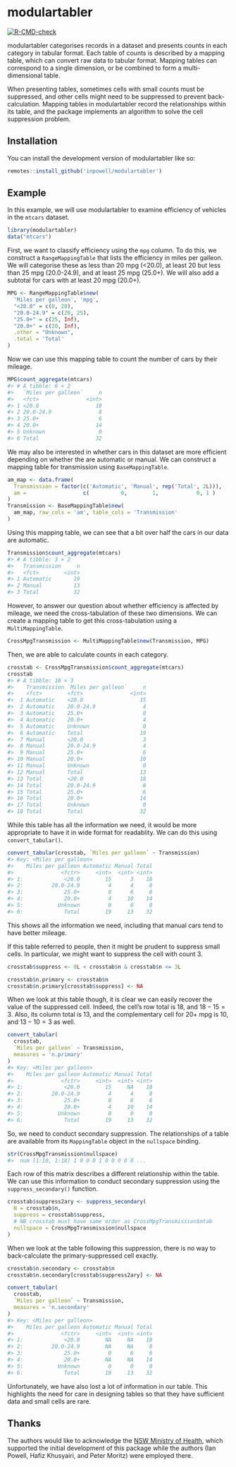 
<!-- README.md is generated from README.Rmd. Please edit that file -->

# modulartabler

<!-- badges: start -->

[![R-CMD-check](https://github.com/inpowell/modulartabler/actions/workflows/R-CMD-check.yaml/badge.svg)](https://github.com/inpowell/modulartabler/actions/workflows/R-CMD-check.yaml)
<!-- badges: end -->

modulartabler categorises records in a dataset and presents counts in
each category in tabular format. Each table of counts is described by a
mapping table, which can convert raw data to tabular format. Mapping
tables can correspond to a single dimension, or be combined to form a
multi-dimensional table.

When presenting tables, sometimes cells with small counts must be
suppressed, and other cells might need to be suppressed to prevent
back-calculation. Mapping tables in modulartabler record the
relationships within its table, and the package implements an algorithm
to solve the cell suppression problem.

## Installation

You can install the development version of modulartabler like so:

``` r
remotes::install_github('inpowell/modulartabler')
```

## Example

In this example, we will use modulartabler to examine efficiency of
vehicles in the `mtcars` dataset.

``` r
library(modulartabler)
data("mtcars")
```

First, we want to classify efficiency using the `mpg` column. To do
this, we construct a `RangeMappingTable` that lists the efficiency in
miles per galleon. We will categorise these as less than 20 mpg
(\<20.0), at least 20 but less than 25 mpg (20.0-24.9), and at least 25
mpg (25.0+). We will also add a subtotal for cars with at least 20 mpg
(20.0+).

``` r
MPG <- RangeMappingTable$new(
  'Miles per galleon', 'mpg',
  "<20.0" = c(0, 20),
  "20.0-24.9" = c(20, 25),
  "25.0+" = c(25, Inf),
  "20.0+" = c(20, Inf),
  .other = "Unknown",
  .total = 'Total'
)  
```

Now we can use this mapping table to count the number of cars by their
mileage.

``` r
MPG$count_aggregate(mtcars)
#> # A tibble: 6 × 2
#>   `Miles per galleon`     n
#>   <fct>               <int>
#> 1 <20.0                  18
#> 2 20.0-24.9               8
#> 3 25.0+                   6
#> 4 20.0+                  14
#> 5 Unknown                 0
#> 6 Total                  32
```

We may also be interested in whether cars in this dataset are more
efficient depending on whether the are automatic or manual. We can
construct a mapping table for transmission using `BaseMappingTable`.

``` r
am_map <- data.frame(
  Transmission = factor(c('Automatic', 'Manual', rep('Total', 2L))),
  am =                  c(          0,        1,            0, 1 )
)
Transmission <- BaseMappingTable$new(
  am_map, raw_cols = 'am', table_cols = 'Transmission'
)
```

Using this mapping table, we can see that a bit over half the cars in
our data are automatic.

``` r
Transmission$count_aggregate(mtcars)
#> # A tibble: 3 × 2
#>   Transmission     n
#>   <fct>        <int>
#> 1 Automatic       19
#> 2 Manual          13
#> 3 Total           32
```

However, to answer our question about whether efficiency is affected by
mileage, we need the cross-tabulation of these two dimensions. We can
create a mapping table to get this cross-tabulation using a
`MultiMappingTable`.

``` r
CrossMpgTransmission <- MultiMappingTable$new(Transmission, MPG)
```

Then, we are able to calculate counts in each category.

``` r
crosstab <- CrossMpgTransmission$count_aggregate(mtcars)
crosstab
#> # A tibble: 18 × 3
#>    Transmission `Miles per galleon`     n
#>    <fct>        <fct>               <int>
#>  1 Automatic    <20.0                  15
#>  2 Automatic    20.0-24.9               4
#>  3 Automatic    25.0+                   0
#>  4 Automatic    20.0+                   4
#>  5 Automatic    Unknown                 0
#>  6 Automatic    Total                  19
#>  7 Manual       <20.0                   3
#>  8 Manual       20.0-24.9               4
#>  9 Manual       25.0+                   6
#> 10 Manual       20.0+                  10
#> 11 Manual       Unknown                 0
#> 12 Manual       Total                  13
#> 13 Total        <20.0                  18
#> 14 Total        20.0-24.9               8
#> 15 Total        25.0+                   6
#> 16 Total        20.0+                  14
#> 17 Total        Unknown                 0
#> 18 Total        Total                  32
```

While this table has all the information we need, it would be more
appropriate to have it in wide format for readablity. We can do this
using `convert_tabular()`.

``` r
convert_tabular(crosstab, `Miles per galleon` ~ Transmission)
#> Key: <Miles per galleon>
#>    Miles per galleon Automatic Manual Total
#>               <fctr>     <int>  <int> <int>
#> 1:             <20.0        15      3    18
#> 2:         20.0-24.9         4      4     8
#> 3:             25.0+         0      6     6
#> 4:             20.0+         4     10    14
#> 5:           Unknown         0      0     0
#> 6:             Total        19     13    32
```

This shows all the information we need, including that manual cars tend
to have better mileage.

If this table referred to people, then it might be prudent to suppress
small cells. In particular, we might want to suppress the cell with
count 3.

``` r
crosstab$suppress <- 0L < crosstab$n & crosstab$n <= 3L

crosstab$n.primary <- crosstab$n
crosstab$n.primary[crosstab$suppress] <- NA
```

When we look at this table though, it is clear we can easily recover the
value of the suppressed cell. Indeed, the cell’s row total is 18, and
$18 - 15 = 3$. Also, its column total is 13, and the complementary cell
for 20+ mpg is 10, and $13 - 10 = 3$ as well.

``` r
convert_tabular(
  crosstab,
  `Miles per galleon` ~ Transmission,
  measures = 'n.primary'
)
#> Key: <Miles per galleon>
#>    Miles per galleon Automatic Manual Total
#>               <fctr>     <int>  <int> <int>
#> 1:             <20.0        15     NA    18
#> 2:         20.0-24.9         4      4     8
#> 3:             25.0+         0      6     6
#> 4:             20.0+         4     10    14
#> 5:           Unknown         0      0     0
#> 6:             Total        19     13    32
```

So, we need to conduct secondary suppression. The relationships of a
table are available from its `MappingTable` object in the `nullspace`
binding.

``` r
str(CrossMpgTransmission$nullspace)
#>  num [1:10, 1:18] 1 0 0 0 1 0 0 0 0 0 ...
```

Each row of this matrix describes a different relationship within the
table. We can use this information to conduct secondary suppression
using the `suppress_secondary()` function.

``` r
crosstab$suppress2ary <- suppress_secondary(
  N = crosstab$n,
  suppress = crosstab$suppress,
  # NB crosstab must have same order as CrossMpgTransmission$mtab 
  nullspace = CrossMpgTransmission$nullspace
)
```

When we look at the table following this suppression, there is no way to
back-calculate the primary-suppressed cell exactly.

``` r
crosstab$n.secondary <- crosstab$n
crosstab$n.secondary[crosstab$suppress2ary] <- NA

convert_tabular(
  crosstab,
  `Miles per galleon` ~ Transmission,
  measures = 'n.secondary'
)
#> Key: <Miles per galleon>
#>    Miles per galleon Automatic Manual Total
#>               <fctr>     <int>  <int> <int>
#> 1:             <20.0        NA     NA    18
#> 2:         20.0-24.9        NA     NA     8
#> 3:             25.0+         0      6     6
#> 4:             20.0+        NA     NA    14
#> 5:           Unknown         0      0     0
#> 6:             Total        19     13    32
```

Unfortunately, we have also lost a lot of information in our table. This
highlights the need for care in designing tables so that they have
sufficient data and small cells are rare.

## Thanks

The authors would like to acknowledge the [NSW Ministry of
Health](https://www.health.nsw.gov.au/), which supported the initial
development of this package while the authors (Ian Powell, Hafiz
Khusyairi, and Peter Moritz) were employed there.
